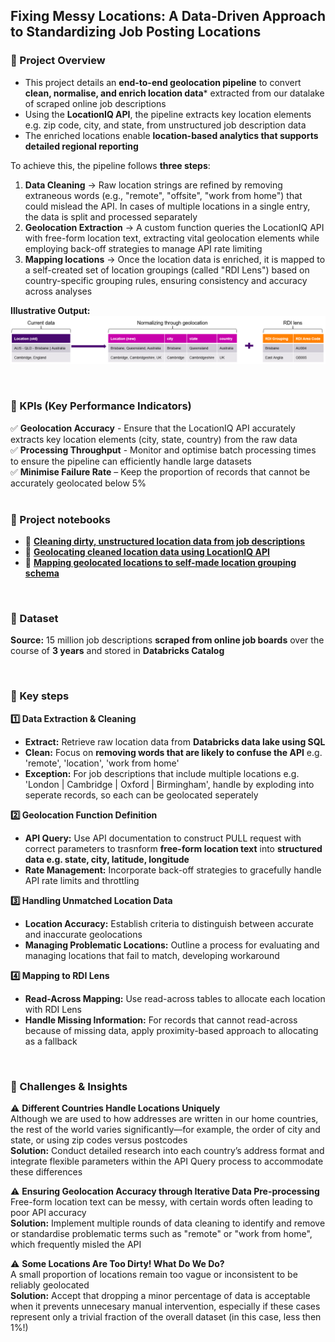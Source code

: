 ## Fixing Messy Locations: A Data-Driven Approach to Standardizing Job Posting Locations

### 📌 Project Overview
- This project details an **end-to-end geolocation pipeline** to convert **clean, normalise, and enrich location data*** extracted from our datalake of scraped online job descriptions
- Using the **LocationIQ API**, the pipeline extracts key location elements e.g. zip code, city, and state, from unstructured job description data
- The enriched locations enable **location-based analytics that supports detailed regional reporting**


To achieve this, the pipeline follows **three steps**:
1. **Data Cleaning** -> Raw location strings are refined by removing extraneous words (e.g., "remote", "offsite", "work from home") that could mislead the API. In cases of multiple locations in a single entry, the data is split and processed separately
2. **Geolocation Extraction** -> A custom function queries the LocationIQ API with free-form location text, extracting vital geolocation elements while employing back-off strategies to manage API rate limiting
3. **Mapping locations** -> Once the location data is enriched, it is mapped to a self-created set of location groupings (called "RDI Lens") based on country-specific grouping rules, ensuring consistency and accuracy across analyses

**Illustrative Output:**
![](temp/geolocation_output.png)

<br>

### 🎯 KPIs (Key Performance Indicators)
✅ **Geolocation Accuracy** - Ensure that the LocationIQ API accurately extracts key location elements (city, state, country) from the raw data  
✅ **Processing Throughput** - Monitor and optimise batch processing times to ensure the pipeline can efficiently handle large datasets  
✅ **Minimise Failure Rate** – Keep the proportion of records that cannot be accurately geolocated below 5%  
<br>

### 📘 Project notebooks
- 📄 **[Cleaning dirty, unstructured location data from job descriptions](/notebooks/cleaning_unstructured_location_data.ipynb)**
- 📄 **[Geolocating cleaned location data using LocationIQ API](/notebooks/geolocating_with_api)**
- 📄 **[Mapping geolocated locations to self-made location grouping schema](/notebooks/matching_to_grouping_schema.ipynb)**
<br>

### 📂 Dataset
**Source:** 15 million job descriptions **scraped from online job boards** over the course of **3 years** and stored in **Databricks Catalog**  
  
<br>

### 🔑 Key steps
**1️⃣ Data Extraction & Cleaning**  
- **Extract:** Retrieve raw location data from **Databricks data lake using SQL**  
- **Clean:** Focus on **removing words that are likely to confuse the API** e.g. 'remote', 'location', 'work from home'
- **Exception:** For job descriptions that include multiple locations e.g. 'London | Cambridge | Oxford | Birmingham', handle by exploding into seperate records, so each can be geolocated seperately

**2️⃣ Geolocation Function Definition**  
- **API Query:** Use API documentation to construct PULL request with correct parameters to trasnform **free-form location text** into **structured data e.g. state, city, latitude, longitude**
- **Rate Management:** Incorporate back-off strategies to gracefully handle API rate limits and throttling

**3️⃣ Handling Unmatched Location Data**  
- **Location Accuracy:** Establish criteria to distinguish between accurate and inaccurate geolocations
- **Managing Problematic Locations:** Outline a process for evaluating and managing locations that fail to match, developing workaround

**4️⃣ Mapping to RDI Lens**  
- **Read-Across Mapping:** Use read-across tables to allocate each location with RDI Lens
- **Handle Missing Information:** For records that cannot read-across because of missing data, apply proximity-based approach to allocating as a fallback
<br>

### 🚀 Challenges & Insights 
⚠️ **Different Countries Handle Locations Uniquely**  
Although we are used to how addresses are written in our home countries, the rest of the world varies significantly—for example, the order of city and state, or using zip codes versus postcodes  
**Solution:** Conduct detailed research into each country’s address format and integrate flexible parameters within the API Query process to accommodate these differences

⚠️ **Ensuring Geolocation Accuracy through Iterative Data Pre-processing**  
Free-form location text can be messy, with certain words often leading to poor API accuracy  
**Solution:** Implement multiple rounds of data cleaning to identify and remove or standardise problematic terms such as "remote" or "work from home", which frequently misled the API  

⚠️ **Some Locations Are Too Dirty! What Do We Do?**  
A small proportion of locations remain too vague or inconsistent to be reliably geolocated  
**Solution:** Accept that dropping a minor percentage of data is acceptable when it prevents unnecesary manual intervention, especially if these cases represent only a trivial fraction of the overall dataset (in this case, less then 1%!)
